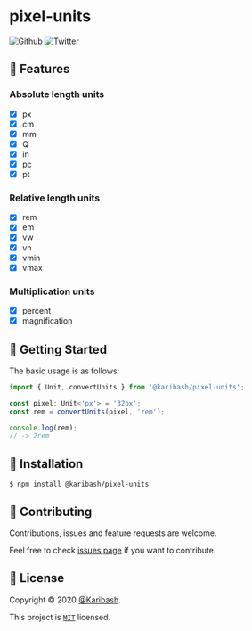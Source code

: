 # pixel-units

[![Github](https://img.shields.io/github/followers/Karibash?label=Follow&logo=github&style=social)](https://github.com/Karibash?tab=followers)
[![Twitter](https://img.shields.io/twitter/follow/Karibash?label=Follow&style=social)](https://twitter.com/intent/follow?screen_name=Karibash)

## 🔧 Features

### Absolute length units

- [x] px
- [x] cm
- [x] mm
- [x] Q
- [x] in
- [x] pc
- [x] pt

### Relative length units

- [x] rem
- [x] em
- [x] vw
- [x] vh
- [x] vmin
- [x] vmax

### Multiplication units

- [x] percent
- [x] magnification

## 👏 Getting Started

The basic usage is as follows:

```typescript
import { Unit, convertUnits } from '@karibash/pixel-units';

const pixel: Unit<'px'> = '32px';
const rem = convertUnits(pixel, 'rem');

console.log(rem);
// -> 2rem
```

## 🚀 Installation

```
$ npm install @karibash/pixel-units
```

## 🤝 Contributing

Contributions, issues and feature requests are welcome.

Feel free to check [issues page](https://github.com/Karibash/pixel-units/issues) if you want to contribute.

## 📝 License

Copyright © 2020 [@Karibash](https://twitter.com/karibash).

This project is [```MIT```](https://github.com/Karibash/pixel-units/blob/master/LICENSE) licensed.
